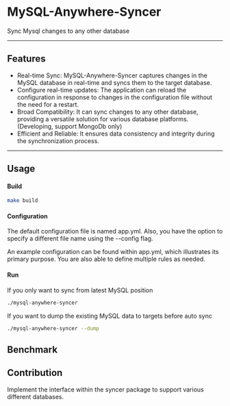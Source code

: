 # MySQL-Anywhere-Syncer
Sync Mysql changes to any other database

---------------------------------------

## Features

* Real-time Sync: MySQL-Anywhere-Syncer captures changes in the MySQL database in real-time and syncs them to the target database.
* Configure real-time updates: The application can reload the configuration in response to changes in the configuration file without the need for a restart.
* Broad Compatibility: It can sync changes to any other database, providing a versatile solution for various database platforms. (Developing, support MongoDb only)
* Efficient and Reliable: It ensures data consistency and integrity during the synchronization process.

---------------------------------------
## Usage
#### Build
```bash
make build
```
#### Configuration
The default configuration file is named app.yml. Also, you have the option to specify a different file name using the --config flag. 

An example configuration can be found within app.yml, which illustrates its primary purpose. You are also able to define multiple rules as needed.

#### Run
If you only want to sync from latest MySQL position
```bash
./mysql-anywhere-syncer
```
If you want to dump the existing MySQL data to targets before auto sync
```bash
./mysql-anywhere-syncer --dump
```


## Benchmark


## Contribution
Implement the interface within the syncer package to support various different databases.
